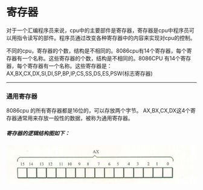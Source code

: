 # 寄存器

对于一个汇编程序员来说，cpu中的主要部件是寄存器，寄存器是cpu中程序员可以用指令读写的部件。程序员通过改变各种寄存器中的内容来实现对cpu的控制。

不同的cpu，寄存器的个数，结构是不相同的。8086cpu有14个寄存器，每个寄存器有一个名称。这些寄存器的个数，结构是不相同的。8086CPU 有14个寄存器，每个寄存器有一个名称。这些寄存器是：AX,BX,CX,DX,SI,DI,SP,BP,IP,CS,SS,DS,ES,PSW(标志寄存器)


***
### 通用寄存器

8086cpu 的所有寄存器都是16位的，可以存放两个字节。 AX,BX,CX,DX这4个寄存器通常用来存放一般性的数据，被称为通用寄存器。

##### 寄存器的逻辑结构图如下：
![16位寄存器的逻辑结构](/img/1567836930(1).jpg)

